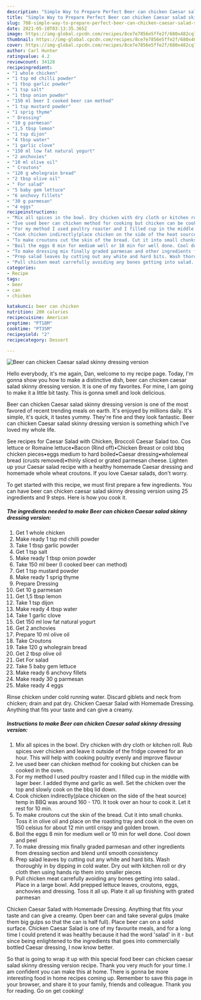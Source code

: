 ```yaml
---
description: "Simple Way to Prepare Perfect Beer can chicken Caesar salad skinny dressing version"
title: "Simple Way to Prepare Perfect Beer can chicken Caesar salad skinny dressing version"
slug: 708-simple-way-to-prepare-perfect-beer-can-chicken-caesar-salad-skinny-dressing-version
date: 2021-05-10T03:13:35.365Z
image: https://img-global.cpcdn.com/recipes/8ce7e7856e5ffe2f/680x482cq70/beer-can-chicken-caesar-salad-skinny-dressing-version-recipe-main-photo.jpg
thumbnail: https://img-global.cpcdn.com/recipes/8ce7e7856e5ffe2f/680x482cq70/beer-can-chicken-caesar-salad-skinny-dressing-version-recipe-main-photo.jpg
cover: https://img-global.cpcdn.com/recipes/8ce7e7856e5ffe2f/680x482cq70/beer-can-chicken-caesar-salad-skinny-dressing-version-recipe-main-photo.jpg
author: Carl Hunter
ratingvalue: 4.2
reviewcount: 34128
recipeingredient:
- "1 whole chicken"
- "1 tsp md chilli powder"
- "1 tbsp garlic powder"
- "1 tsp salt"
- "1 tbsp onion powder"
- "150 ml beer I cooked beer can method"
- "1 tsp mustard powder"
- "1 sprig thyme"
- " Dressing"
- "10 g parmesan"
- "1,5 tbsp lemon"
- "1 tsp dijon"
- "4 tbsp water"
- "1 garlic clove"
- "150 ml low fat natural yogurt"
- "2 anchovies"
- "10 ml olive oil"
- " Croutons"
- "120 g wholegrain bread"
- "2 tbsp olive oil"
- " For salad"
- "5 baby gem lettuce"
- "6 anchovy fillets"
- "30 g parmesan"
- "4 eggs"
recipeinstructions:
- "Mix all spices in the bowl. Dry chicken with dry cloth or kitchen roll. Rub spices over chicken and leave it outside of the fridge covered for an hour. This will help with cooking poultry evenly and improve flavour"
- "Ive used beer can chicken method for cooking but chicken can be cooked in the oven."
- "For my method I used poultry roaster and I filled cup in the middle with lager beer. I added thyme and garlic as well. Set the chicken over the top and slowly cook on the bbq lid down."
- "Cook chicken indirectly(place chicken on the side of the heat source) temp in BBQ was around 160 - 170. It took over an hour to cook it. Let it rest for 10 min."
- "To make croutons cut the skin of the bread. Cut it into small chunks. Toss it in olive oil and place on the roasting tray and cook in the oven on 150 celsius for about 12 min until crispy and golden brown."
- "Boil the eggs 8 min for medium well or 10 min for well done. Cool down and peel"
- "To make dressing mix finally graded parmesan and other ingredients from dressing section and blend until smooth consistency"
- "Prep salad leaves by cutting out any white and hard bits. Wash thoroughly in by dipping in cold water. Dry out with kitchen roll or dry cloth then using hands rip them into smaller pieces"
- "Pull chicken meat carrefully avoiding any bones getting into salad.. Place in a large bowl. Add prepped lettuce leaves, croutons, eggs, anchovies and dressing. Toss it all up. Plate it all up finishing with grated parmesan"
categories:
- Recipe
tags:
- beer
- can
- chicken

katakunci: beer can chicken 
nutrition: 200 calories
recipecuisine: American
preptime: "PT18M"
cooktime: "PT35M"
recipeyield: "2"
recipecategory: Dessert

---
```



![Beer can chicken Caesar salad skinny dressing version](https://img-global.cpcdn.com/recipes/8ce7e7856e5ffe2f/680x482cq70/beer-can-chicken-caesar-salad-skinny-dressing-version-recipe-main-photo.jpg)

Hello everybody, it's me again, Dan, welcome to my recipe page. Today, I'm gonna show you how to make a distinctive dish, beer can chicken caesar salad skinny dressing version. It is one of my favorites. For mine, I am going to make it a little bit tasty. This is gonna smell and look delicious.

Beer can chicken Caesar salad skinny dressing version is one of the most favored of recent trending meals on earth. It's enjoyed by millions daily. It's simple, it's quick, it tastes yummy. They're fine and they look fantastic. Beer can chicken Caesar salad skinny dressing version is something which I've loved my whole life.

See recipes for Caesar Salad with Chicken, Broccoli Caesar Salad too. Cos lettuce or Romaine lettuce•Bacon (Rind off)•Chicken Breast or cold bbq chicken pieces•eggs medium to hard boiled•Caesar dressing•wholemeal bread (crusts removed)•thinly sliced or grated parmesan cheese. Lighten up your Caesar salad recipe with a healthy homemade Caesar dressing and homemade whole wheat croutons. If you love Caesar salads, don&#39;t worry.


To get started with this recipe, we must first prepare a few ingredients. You can have beer can chicken caesar salad skinny dressing version using 25 ingredients and 9 steps. Here is how you cook it.

<!--inarticleads1-->

##### The ingredients needed to make Beer can chicken Caesar salad skinny dressing version:

1. Get 1 whole chicken
1. Make ready 1 tsp md chilli powder
1. Take 1 tbsp garlic powder
1. Get 1 tsp salt
1. Make ready 1 tbsp onion powder
1. Take 150 ml beer (I cooked beer can method)
1. Get 1 tsp mustard powder
1. Make ready 1 sprig thyme
1. Prepare  Dressing
1. Get 10 g parmesan
1. Get 1,5 tbsp lemon
1. Take 1 tsp dijon
1. Make ready 4 tbsp water
1. Take 1 garlic clove
1. Get 150 ml low fat natural yogurt
1. Get 2 anchovies
1. Prepare 10 ml olive oil
1. Take  Croutons
1. Take 120 g wholegrain bread
1. Get 2 tbsp olive oil
1. Get  For salad
1. Take 5 baby gem lettuce
1. Make ready 6 anchovy fillets
1. Make ready 30 g parmesan
1. Make ready 4 eggs


Rinse chicken under cold running water. Discard giblets and neck from chicken; drain and pat dry. Chicken Caesar Salad with Homemade Dressing. Anything that fits your taste and can give a creamy. 

<!--inarticleads2-->

##### Instructions to make Beer can chicken Caesar salad skinny dressing version:

1. Mix all spices in the bowl. Dry chicken with dry cloth or kitchen roll. Rub spices over chicken and leave it outside of the fridge covered for an hour. This will help with cooking poultry evenly and improve flavour
1. Ive used beer can chicken method for cooking but chicken can be cooked in the oven.
1. For my method I used poultry roaster and I filled cup in the middle with lager beer. I added thyme and garlic as well. Set the chicken over the top and slowly cook on the bbq lid down.
1. Cook chicken indirectly(place chicken on the side of the heat source) temp in BBQ was around 160 - 170. It took over an hour to cook it. Let it rest for 10 min.
1. To make croutons cut the skin of the bread. Cut it into small chunks. Toss it in olive oil and place on the roasting tray and cook in the oven on 150 celsius for about 12 min until crispy and golden brown.
1. Boil the eggs 8 min for medium well or 10 min for well done. Cool down and peel
1. To make dressing mix finally graded parmesan and other ingredients from dressing section and blend until smooth consistency
1. Prep salad leaves by cutting out any white and hard bits. Wash thoroughly in by dipping in cold water. Dry out with kitchen roll or dry cloth then using hands rip them into smaller pieces
1. Pull chicken meat carrefully avoiding any bones getting into salad.. Place in a large bowl. Add prepped lettuce leaves, croutons, eggs, anchovies and dressing. Toss it all up. Plate it all up finishing with grated parmesan


Chicken Caesar Salad with Homemade Dressing. Anything that fits your taste and can give a creamy. Open beer can and take several gulps (make them big gulps so that the can is half full). Place beer can on a solid surface. Chicken Caesar Salad is one of my favourite meals, and for a long time I could pretend it was healthy because it had the word &#39;salad&#39; in it - but since being enlightened to the ingredients that goes into commercially bottled Caesar dressing, I now know better. 

So that is going to wrap it up with this special food beer can chicken caesar salad skinny dressing version recipe. Thank you very much for your time. I am confident you can make this at home. There is gonna be more interesting food in home recipes coming up. Remember to save this page in your browser, and share it to your family, friends and colleague. Thank you for reading. Go on get cooking!
